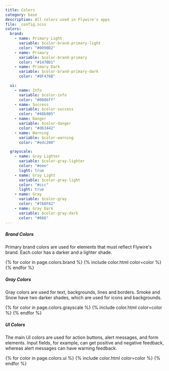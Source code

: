 ```yaml
---
title: Colors
category: base
description: All colors used in Flywire's apps
file: _config.scss
colors:
  brand:
    - name: Primary Light
      variable: $color-brand-primary-light
      color: "#0090D2"
    - name: Primary
      variable: $color-brand-primary
      color: "#147BD1"
    - name: Primary Dark
      variable: $color-brand-primary-dark
      color: "#0F476B"

  ui:
    - name: Info
      variable: $color-info
      color: "#008bff"
    - name: Success
      variable: $color-success
      color: "#48b985"
    - name: Danger
      variable: $color-danger
      color: "#d63442"
    - name: Warning
      variable: $color-warning
      color: "#edc200"

  grayscale:
    - name: Gray Lighter
      variable: $color-gray-lighter
      color: "#eee"
      light: true
    - name: Gray Light
      variable: $color-gray-light
      color: "#ccc"
      light: true
    - name: Gray
      variable: $color-gray
      color: "#7A8FA2"
    - name: Gray Dark
      variable: $color-gray-dark
      color: "#666"
---
```


##### Brand Colors
Primary brand colors are used for elements that must reflect Flywire's brand. Each color has a darker and a lighter shade.

<div class="blockGrid--3cols">
{% for color in page.colors.brand %}
  {% include color.html color=color %}
{% endfor %}
</div>

##### Gray Colors
Gray colors are used for text, backgrounds, lines and borders. Smoke and Snow have two darker shades, which are used for icons and backgrounds.

<div class="blockGrid--4cols">
{% for color in page.colors.grayscale %}
  {% include color.html color=color %}
{% endfor %}
</div>


##### UI Colors

The main UI colors are used for action buttons, alert messages, and form elements. Input fields, for example, can get positive and negative feedback, whereas alert messages can have warning feedback.

<div class="blockGrid--4cols">
{% for color in page.colors.ui %}
  {% include color.html color=color %}
{% endfor %}
</div>
